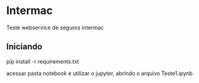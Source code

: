 # Intermac

Teste webservice de seguros intermac

## Iniciando

pip install -r requirements.txt

acessar pasta notebook e utilizar o jupyter, abrindo o arquivo Teste1.ipynb


